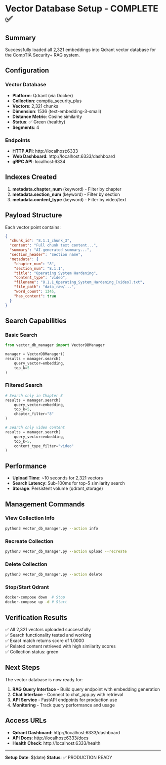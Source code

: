 # Vector Database Setup - COMPLETE ✅

## Summary

Successfully loaded all 2,321 embeddings into Qdrant vector database for the CompTIA Security+ RAG system.

## Configuration

### Vector Database
- **Platform**: Qdrant (via Docker)
- **Collection**: comptia_security_plus
- **Vectors**: 2,321 chunks
- **Dimension**: 1536 (text-embedding-3-small)
- **Distance Metric**: Cosine similarity
- **Status**: ✅ Green (healthy)
- **Segments**: 4

### Endpoints
- **HTTP API**: http://localhost:6333
- **Web Dashboard**: http://localhost:6333/dashboard
- **gRPC API**: localhost:6334

## Indexes Created

1. **metadata.chapter_num** (keyword) - Filter by chapter
2. **metadata.section_num** (keyword) - Filter by section  
3. **metadata.content_type** (keyword) - Filter by video/text

## Payload Structure

Each vector point contains:
```json
{
  "chunk_id": "8.1.1_chunk_3",
  "content": "Full chunk text content...",
  "summary": "AI-generated summary...",
  "section_header": "Section name",
  "metadata": {
    "chapter_num": "8",
    "section_num": "8.1.1",
    "title": "Operating System Hardening",
    "content_type": "video",
    "filename": "8.1.1_Operating_System_Hardening_[video].txt",
    "file_path": "data_raw/...",
    "word_count": 1345,
    "has_content": true
  }
}
```

## Search Capabilities

### Basic Search
```python
from vector_db_manager import VectorDBManager

manager = VectorDBManager()
results = manager.search(
    query_vector=embedding,
    top_k=5
)
```

### Filtered Search
```python
# Search only in Chapter 8
results = manager.search(
    query_vector=embedding,
    top_k=5,
    chapter_filter="8"
)

# Search only video content
results = manager.search(
    query_vector=embedding,
    top_k=5,
    content_type_filter="video"
)
```

## Performance

- **Upload Time**: ~10 seconds for 2,321 vectors
- **Search Latency**: Sub-100ms for top-5 similarity search
- **Storage**: Persistent volume (qdrant_storage)

## Management Commands

### View Collection Info
```bash
python3 vector_db_manager.py --action info
```

### Recreate Collection
```bash
python3 vector_db_manager.py --action upload --recreate
```

### Delete Collection
```bash
python3 vector_db_manager.py --action delete
```

### Stop/Start Qdrant
```bash
docker-compose down  # Stop
docker-compose up -d # Start
```

## Verification Results

✅ All 2,321 vectors uploaded successfully  
✅ Search functionality tested and working  
✅ Exact match returns score of 1.0000  
✅ Related content retrieved with high similarity scores  
✅ Collection status: green  

## Next Steps

The vector database is now ready for:
1. **RAG Query Interface** - Build query endpoint with embedding generation
2. **Chat Interface** - Connect to chat_app.py with retrieval
3. **API Service** - FastAPI endpoints for production use
4. **Monitoring** - Track query performance and usage

## Access URLs

- **Qdrant Dashboard**: http://localhost:6333/dashboard
- **API Docs**: http://localhost:6333/docs
- **Health Check**: http://localhost:6333/health

---

**Setup Date**: $(date)
**Status**: ✅ PRODUCTION READY
